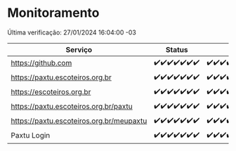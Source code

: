 # Monitoramento

Última verificação: 27/01/2024 16:04:00 -03

|Serviço|Status|Últimas 24h|
|---|---|---|
|https://github.com|<span title="2024-01-20: OK=24">✔️</span><span title="2024-01-21: OK=24">✔️</span><span title="2024-01-22: OK=24">✔️</span><span title="2024-01-23: OK=24">✔️</span><span title="2024-01-24: OK=24">✔️</span><span title="2024-01-25: OK=24">✔️</span><span title="2024-01-26: OK=20">✔️</span>|<span title="26/01/2024 17:06:00 -03 : 200">✔️</span><span title="26/01/2024 18:03:00 -03 : 200">✔️</span><span title="26/01/2024 19:04:00 -03 : 200">✔️</span><span title="26/01/2024 20:04:00 -03 : 200">✔️</span><span title="26/01/2024 21:29:00 -03 : 200">✔️</span><span title="26/01/2024 22:37:00 -03 : 200">✔️</span><span title="26/01/2024 23:11:00 -03 : 200">✔️</span><span title="27/01/2024 00:06:00 -03 : 200">✔️</span><span title="27/01/2024 01:07:00 -03 : 200">✔️</span><span title="27/01/2024 02:05:00 -03 : 200">✔️</span><span title="27/01/2024 03:07:00 -03 : 200">✔️</span><span title="27/01/2024 04:05:00 -03 : 200">✔️</span><span title="27/01/2024 05:07:00 -03 : 200">✔️</span><span title="27/01/2024 06:03:00 -03 : 200">✔️</span><span title="27/01/2024 07:04:00 -03 : 200">✔️</span><span title="27/01/2024 08:02:00 -03 : 200">✔️</span><span title="27/01/2024 09:09:00 -03 : 200">✔️</span><span title="27/01/2024 10:04:00 -03 : 200">✔️</span><span title="27/01/2024 11:02:00 -03 : 200">✔️</span><span title="27/01/2024 12:03:00 -03 : 200">✔️</span><span title="27/01/2024 13:06:00 -03 : 200">✔️</span><span title="27/01/2024 14:04:00 -03 : 200">✔️</span><span title="27/01/2024 15:06:00 -03 : 200">✔️</span><span title="27/01/2024 16:04:00 -03 : 200">✔️</span>|
|https://paxtu.escoteiros.org.br|<span title="2024-01-20: OK=24">✔️</span><span title="2024-01-21: OK=24">✔️</span><span title="2024-01-22: OK=24">✔️</span><span title="2024-01-23: OK=24">✔️</span><span title="2024-01-24: OK=24">✔️</span><span title="2024-01-25: OK=24">✔️</span><span title="2024-01-26: OK=20">✔️</span>|<span title="26/01/2024 17:06:00 -03 : 200">✔️</span><span title="26/01/2024 18:03:00 -03 : 200">✔️</span><span title="26/01/2024 19:04:00 -03 : 200">✔️</span><span title="26/01/2024 20:04:00 -03 : 200">✔️</span><span title="26/01/2024 21:29:00 -03 : 200">✔️</span><span title="26/01/2024 22:37:00 -03 : 200">✔️</span><span title="26/01/2024 23:11:00 -03 : 200">✔️</span><span title="27/01/2024 00:06:00 -03 : 200">✔️</span><span title="27/01/2024 01:07:00 -03 : 200">✔️</span><span title="27/01/2024 02:05:00 -03 : 200">✔️</span><span title="27/01/2024 03:07:00 -03 : 200">✔️</span><span title="27/01/2024 04:05:00 -03 : 200">✔️</span><span title="27/01/2024 05:07:00 -03 : 200">✔️</span><span title="27/01/2024 06:03:00 -03 : 200">✔️</span><span title="27/01/2024 07:04:00 -03 : 200">✔️</span><span title="27/01/2024 08:02:00 -03 : 200">✔️</span><span title="27/01/2024 09:09:00 -03 : 200">✔️</span><span title="27/01/2024 10:04:00 -03 : 200">✔️</span><span title="27/01/2024 11:02:00 -03 : 200">✔️</span><span title="27/01/2024 12:03:00 -03 : 200">✔️</span><span title="27/01/2024 13:06:00 -03 : 200">✔️</span><span title="27/01/2024 14:04:00 -03 : 200">✔️</span><span title="27/01/2024 15:06:00 -03 : 200">✔️</span><span title="27/01/2024 16:04:00 -03 : 200">✔️</span>|
|https://escoteiros.org.br|<span title="2024-01-20: OK=24">✔️</span><span title="2024-01-21: OK=24">✔️</span><span title="2024-01-22: OK=24">✔️</span><span title="2024-01-23: OK=24">✔️</span><span title="2024-01-24: OK=24">✔️</span><span title="2024-01-25: OK=24">✔️</span><span title="2024-01-26: OK=20">✔️</span>|<span title="26/01/2024 17:06:00 -03 : 200">✔️</span><span title="26/01/2024 18:03:00 -03 : 200">✔️</span><span title="26/01/2024 19:04:00 -03 : 200">✔️</span><span title="26/01/2024 20:04:00 -03 : 200">✔️</span><span title="26/01/2024 21:29:00 -03 : 200">✔️</span><span title="26/01/2024 22:37:00 -03 : 200">✔️</span><span title="26/01/2024 23:11:00 -03 : 200">✔️</span><span title="27/01/2024 00:06:00 -03 : 200">✔️</span><span title="27/01/2024 01:07:00 -03 : 200">✔️</span><span title="27/01/2024 02:05:00 -03 : 200">✔️</span><span title="27/01/2024 03:07:00 -03 : 200">✔️</span><span title="27/01/2024 04:05:00 -03 : 200">✔️</span><span title="27/01/2024 05:07:00 -03 : 200">✔️</span><span title="27/01/2024 06:03:00 -03 : 200">✔️</span><span title="27/01/2024 07:04:00 -03 : 200">✔️</span><span title="27/01/2024 08:02:00 -03 : 200">✔️</span><span title="27/01/2024 09:09:00 -03 : 200">✔️</span><span title="27/01/2024 10:04:00 -03 : 200">✔️</span><span title="27/01/2024 11:02:00 -03 : 200">✔️</span><span title="27/01/2024 12:03:00 -03 : 200">✔️</span><span title="27/01/2024 13:06:00 -03 : 200">✔️</span><span title="27/01/2024 14:04:00 -03 : 200">✔️</span><span title="27/01/2024 15:06:00 -03 : 200">✔️</span><span title="27/01/2024 16:04:00 -03 : 200">✔️</span>|
|https://paxtu.escoteiros.org.br/paxtu|<span title="2024-01-20: OK=24">✔️</span><span title="2024-01-21: OK=24">✔️</span><span title="2024-01-22: OK=24">✔️</span><span title="2024-01-23: OK=24">✔️</span><span title="2024-01-24: OK=24">✔️</span><span title="2024-01-25: OK=24">✔️</span><span title="2024-01-26: OK=20">✔️</span>|<span title="26/01/2024 17:06:00 -03 : 200">✔️</span><span title="26/01/2024 18:03:00 -03 : 200">✔️</span><span title="26/01/2024 19:04:00 -03 : 200">✔️</span><span title="26/01/2024 20:04:00 -03 : 200">✔️</span><span title="26/01/2024 21:29:00 -03 : 200">✔️</span><span title="26/01/2024 22:37:00 -03 : 200">✔️</span><span title="26/01/2024 23:11:00 -03 : 200">✔️</span><span title="27/01/2024 00:06:00 -03 : 200">✔️</span><span title="27/01/2024 01:07:00 -03 : 200">✔️</span><span title="27/01/2024 02:05:00 -03 : 200">✔️</span><span title="27/01/2024 03:07:00 -03 : 200">✔️</span><span title="27/01/2024 04:05:00 -03 : 200">✔️</span><span title="27/01/2024 05:07:00 -03 : 200">✔️</span><span title="27/01/2024 06:03:00 -03 : 200">✔️</span><span title="27/01/2024 07:04:00 -03 : 200">✔️</span><span title="27/01/2024 08:02:00 -03 : 200">✔️</span><span title="27/01/2024 09:09:00 -03 : 200">✔️</span><span title="27/01/2024 10:04:00 -03 : 200">✔️</span><span title="27/01/2024 11:02:00 -03 : 200">✔️</span><span title="27/01/2024 12:03:00 -03 : 200">✔️</span><span title="27/01/2024 13:06:00 -03 : 200">✔️</span><span title="27/01/2024 14:04:00 -03 : 200">✔️</span><span title="27/01/2024 15:06:00 -03 : 200">✔️</span><span title="27/01/2024 16:04:00 -03 : 200">✔️</span>|
|https://paxtu.escoteiros.org.br/meupaxtu|<span title="2024-01-20: OK=24">✔️</span><span title="2024-01-21: OK=24">✔️</span><span title="2024-01-22: OK=24">✔️</span><span title="2024-01-23: OK=24">✔️</span><span title="2024-01-24: OK=24">✔️</span><span title="2024-01-25: OK=24">✔️</span><span title="2024-01-26: OK=20">✔️</span>|<span title="26/01/2024 17:06:00 -03 : 200">✔️</span><span title="26/01/2024 18:03:00 -03 : 200">✔️</span><span title="26/01/2024 19:04:00 -03 : 200">✔️</span><span title="26/01/2024 20:04:00 -03 : 200">✔️</span><span title="26/01/2024 21:29:00 -03 : 200">✔️</span><span title="26/01/2024 22:37:00 -03 : 200">✔️</span><span title="26/01/2024 23:11:00 -03 : 200">✔️</span><span title="27/01/2024 00:06:00 -03 : 200">✔️</span><span title="27/01/2024 01:07:00 -03 : 200">✔️</span><span title="27/01/2024 02:05:00 -03 : 200">✔️</span><span title="27/01/2024 03:07:00 -03 : 200">✔️</span><span title="27/01/2024 04:05:00 -03 : 200">✔️</span><span title="27/01/2024 05:07:00 -03 : 200">✔️</span><span title="27/01/2024 06:03:00 -03 : 200">✔️</span><span title="27/01/2024 07:04:00 -03 : 200">✔️</span><span title="27/01/2024 08:02:00 -03 : 200">✔️</span><span title="27/01/2024 09:09:00 -03 : 200">✔️</span><span title="27/01/2024 10:04:00 -03 : 200">✔️</span><span title="27/01/2024 11:02:00 -03 : 200">✔️</span><span title="27/01/2024 12:03:00 -03 : 200">✔️</span><span title="27/01/2024 13:06:00 -03 : 200">✔️</span><span title="27/01/2024 14:04:00 -03 : 200">✔️</span><span title="27/01/2024 15:06:00 -03 : 200">✔️</span><span title="27/01/2024 16:04:00 -03 : 200">✔️</span>|
|Paxtu Login|<span title="2024-01-20: OK=24">✔️</span><span title="2024-01-21: OK=24">✔️</span><span title="2024-01-22: OK=24">✔️</span><span title="2024-01-23: OK=24">✔️</span><span title="2024-01-24: OK=24">✔️</span><span title="2024-01-25: OK=24">✔️</span><span title="2024-01-26: OK=20">✔️</span>|<span title="26/01/2024 17:06:00 -03 : 200">✔️</span><span title="26/01/2024 18:03:00 -03 : 200">✔️</span><span title="26/01/2024 19:04:00 -03 : 200">✔️</span><span title="26/01/2024 20:04:00 -03 : 200">✔️</span><span title="26/01/2024 21:29:00 -03 : 200">✔️</span><span title="26/01/2024 22:37:00 -03 : 200">✔️</span><span title="26/01/2024 23:11:00 -03 : 200">✔️</span><span title="27/01/2024 00:06:00 -03 : 200">✔️</span><span title="27/01/2024 01:07:00 -03 : 200">✔️</span><span title="27/01/2024 02:05:00 -03 : 200">✔️</span><span title="27/01/2024 03:07:00 -03 : 200">✔️</span><span title="27/01/2024 04:05:00 -03 : 200">✔️</span><span title="27/01/2024 05:07:00 -03 : 200">✔️</span><span title="27/01/2024 06:03:00 -03 : 200">✔️</span><span title="27/01/2024 07:04:00 -03 : 200">✔️</span><span title="27/01/2024 08:02:00 -03 : 200">✔️</span><span title="27/01/2024 09:09:00 -03 : 200">✔️</span><span title="27/01/2024 10:04:00 -03 : 200">✔️</span><span title="27/01/2024 11:02:00 -03 : 200">✔️</span><span title="27/01/2024 12:03:00 -03 : 200">✔️</span><span title="27/01/2024 13:06:00 -03 : 200">✔️</span><span title="27/01/2024 14:04:00 -03 : 200">✔️</span><span title="27/01/2024 15:06:00 -03 : 200">✔️</span><span title="27/01/2024 16:04:00 -03 : 200">✔️</span>|

